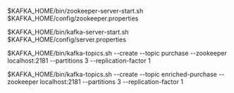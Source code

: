 $KAFKA_HOME/bin/zookeeper-server-start.sh $KAFKA_HOME/config/zookeeper.properties

$KAFKA_HOME/bin/kafka-server-start.sh $KAFKA_HOME/config/server.properties

$KAFKA_HOME/bin/kafka-topics.sh --create --topic purchase --zookeeper localhost:2181 --partitions 3 --replication-factor 1

$KAFKA_HOME/bin/kafka-topics.sh --create --topic enriched-purchase --zookeeper localhost:2181 --partitions 3 --replication-factor 1
